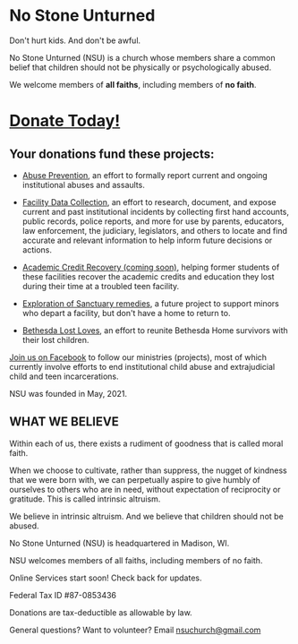 # No Stone Unturned

Don't hurt kids. And don't be awful.

No Stone Unturned (NSU) is a church whose members share a common belief that children should not be physically or psychologically abused.

We welcome members of **all faiths**, including members of **no faith**.

# [Donate Today!](https://donorbox.org/nostoneunturned)

## Your donations fund these projects:

* [Abuse Prevention](https://www.getmeout.net/), an effort to formally report current and ongoing institutional abuses and assaults.  

* [Facility Data Collection](http://facilitydata.org), an effort to research, document, and expose current and past institutional incidents by collecting first hand accounts, public records, police reports, and more for use by parents, educators, law enforcement, the judiciary, legislators, and others to locate and find accurate and relevant information to help inform future decisions or actions.  
 
* [Academic Credit Recovery (coming soon)](url), helping former students of these facilities recover the academic credits and education they lost during their time at a troubled teen facility.  

* [Exploration of Sanctuary remedies](url), a future project to support minors who depart a facility, but don't have a home to return to.  

* [Bethesda Lost Loves](http://bethesdalostloves.org/), an effort to reunite Bethesda Home survivors with their lost children.  
  
      


[Join us on Facebook](https://www.facebook.com/groups/nostoneunturnedchurch) to follow our ministries (projects), most of which currently involve efforts to end institutional child abuse and extrajudicial child and teen incarcerations.

NSU was founded in May, 2021.

## WHAT WE BELIEVE

Within each of us, there exists a rudiment of goodness that is called moral faith. 

When we choose to cultivate, rather than suppress, the nugget of kindness that we were born with, we can perpetually aspire to give humbly of ourselves to others who are in need, without expectation of reciprocity or gratitude. This is called intrinsic altruism.

We believe in intrinsic altruism. And we believe that children should not be abused.


No Stone Unturned (NSU) is headquartered in Madison, WI. 

NSU welcomes members of all faiths, including members of no faith.

Online Services start soon! Check back for updates.

Federal Tax ID #87-0853436



Donations are tax-deductible as allowable by law.

General questions? Want to volunteer? Email nsuchurch@gmail.com






